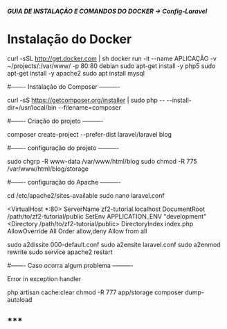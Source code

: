 ##### GUIA DE INSTALAÇÃO E COMANDOS DO DOCKER -> Config-Laravel

# Instalação do Docker 

curl -sSL http://get.docker.com | sh
docker run -it --name APLICAÇÂO -v ~/projects/:/var/www/ -p 80:80 debian
sudo apt-get install -y php5
sudo apt-get install -y apache2
sudo apt install mysql

#——- Instalação do Composer ———-

curl -sS https://getcomposer.org/installer | sudo php -- --install-dir=/usr/local/bin --filename=composer


#——- Criação do projeto ———-

composer create-project --prefer-dist laravel/laravel blog

#——- configuração do projeto ———-

sudo chgrp -R www-data /var/www/html/blog
sudo chmod -R 775 /var/www/html/blog/storage

#——- configuração do Apache ———-

cd /etc/apache2/sites-available
sudo nano laravel.conf

<VirtualHost *:80>
     ServerName zf2-tutorial.localhost
     DocumentRoot /path/to/zf2-tutorial/public
     SetEnv APPLICATION_ENV "development"
     <Directory /path/to/zf2-tutorial/public>
         DirectoryIndex index.php
         AllowOverride All
         Order allow,deny
         Allow from all
     </Directory>
 </VirtualHost>

sudo a2dissite 000-default.conf
sudo a2ensite laravel.conf
sudo a2enmod rewrite
sudo service apache2 restart



#——- Caso ocorra algum problema ———-

Error in exception handler

php artisan cache:clear 
chmod -R 777 app/storage 
composer dump-autoload



## ***

